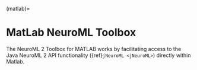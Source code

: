 (matlab)=
# MatLab NeuroML Toolbox

The NeuroML 2 Toolbox for MATLAB works by facilitating access to the Java NeuroML 2 API functionality ({ref}`jNeuroML <jNeuroML>`) directly within Matlab.
